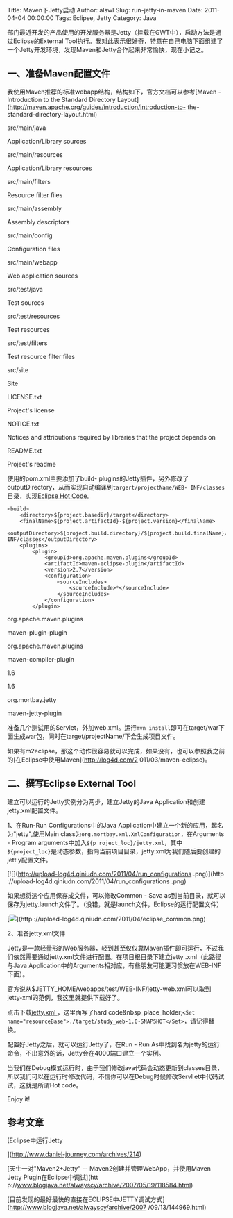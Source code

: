 Title: Maven下Jetty启动
Author: alswl
Slug: run-jetty-in-maven
Date: 2011-04-04 00:00:00
Tags: Eclipse, Jetty
Category: Java

部门最近开发的产品使用的开发服务器是Jetty（挂载在GWT中），启动方法是通过Eclipse的External
Tool执行。我对此表示很好奇，特意在自己电脑下面组建了一个Jetty开发环境，发现Maven和Jetty合作起来非常愉快，现在小记之。

## 一、准备Maven配置文件

我使用Maven推荐的标准webapp结构，结构如下，官方文档可以参考[Maven - Introduction to the Standard
Directory Layout](http://maven.apache.org/guides/introduction/introduction-to-
the-standard-directory-layout.html)

src/main/java

Application/Library sources

src/main/resources

Application/Library resources

src/main/filters

Resource filter files

src/main/assembly

Assembly descriptors

src/main/config

Configuration files

src/main/webapp

Web application sources

src/test/java

Test sources

src/test/resources

Test resources

src/test/filters

Test resource filter files

src/site

Site

LICENSE.txt

Project's license

NOTICE.txt

Notices and attributions required by libraries that the project depends on

README.txt

Project's readme

使用的pom.xml主要添加了build-
plugins的Jetty插件，另外修改了outputDirectory，从而实现自动编译到`targert/projectName/WEB-
INF/classes`目录，实现[Eclipse Hot
Code](http://wiki.eclipse.org/FAQ_What_is_hot_code_replace%3F)。

    
    <build>
        <directory>${project.basedir}/target</directory>
        <finalName>${project.artifactId}-${project.version}</finalName>
        <outputDirectory>${project.build.directory}/${project.build.finalName}/WEB-INF/classes</outputDirectory>
        <plugins>
            <plugin>
                <groupId>org.apache.maven.plugins</groupId>
                <artifactId>maven-eclipse-plugin</artifactId>
                <version>2.7</version>
                <configuration>
                    <sourceIncludes>
                        <sourceInclude>*</sourceInclude>
                    </sourceIncludes>
                </configuration>
            </plugin>

<plugin>

<groupId>org.apache.maven.plugins</groupId>

<artifactId>maven-plugin-plugin</artifactId>

</plugin>

<plugin>

<groupId>org.apache.maven.plugins</groupId>

<artifactId>maven-compiler-plugin</artifactId>

<configuration>

<source>1.6</source>

<target>1.6</target>

</configuration>

</plugin>

<plugin>

<groupId>org.mortbay.jetty</groupId>

<artifactId>maven-jetty-plugin</artifactId>

</plugin>

</plugins>

</build>

准备几个测试用的Servlet，外加web.xml。运行`mvn
install`即可在target/war下面生成war包，同时在target/projectName/下会生成项目文件。

如果有m2eclipse，那这个动作很容易就可以完成，如果没有，也可以参照我之前的[在Eclipse中使用Maven](http://log4d.com/2
011/03/maven-eclipse)。

## 二、撰写Eclipse External Tool

建立可以运行的Jetty实例分为两步，建立Jetty的Java Application和创建jetty.xml配置文件。

1、在Run-Run Configurations中的Java Application中建立一个新的应用，起名为"jetty",使用Main
class为`org.mortbay.xml.XmlConfiguration`，在Arguments - Program arguments中加入`${p
roject_loc}/jetty.xml`，其中`${project_loc}`是动态参数，指向当前项目目录，jetty.xml为我们随后要创建的jett
y配置文件。

[![](http://upload-log4d.qiniudn.com/2011/04/run_configurations .png)](http
://upload-log4d.qiniudn.com/2011/04/run_configurations .png)

如果想将这个应用保存成文件，可以修改Common - Sava
as到当前目录，就可以保存为jetty.launch文件了。（没错，就是launch文件，Eclipse的运行配置文件）

[![](http://upload-log4d.qiniudn.com/2011/04/eclipse_common.png)](http
://upload-log4d.qiniudn.com/2011/04/eclipse_common.png)

2、准备jetty.xml文件

Jetty是一款轻量形的Web服务器，轻到甚至仅仅靠Maven插件即可运行，不过我们依然需要通过jetty.xml文件进行配置。在项目根目录下建立jetty
.xml（此路径与Java Application中的Arguments相对应，有些朋友可能更习惯放在WEB-INF下面）。

官方说从$JETTY_HOME/webapps/test/WEB-INF/jetty-web.xml可以取到jetty-xml的范例，我这里就提供下载好了。

点击下载[jetty.xml ](http://upload-log4d.qiniudn.com/2011/04/jetty.xml)，这里面写了hard
code&nbsp_place_holder;`<Set
name="resourceBase">./target/study_web-1.0-SNAPSHOT</Set>`，请记得替换。

配置好Jetty之后，就可以运行Jetty了，在Run - Run
As中找到名为jetty的运行命令，不出意外的话，Jetty会在4000端口建立一个实例。

当我们在Debug模式运行时，由于我们修改java代码会动态更新到classes目录，所以我们可以在运行时修改代码，不信你可以在Debug时候修改Servl
et中代码试试，这就是所谓Hot code。

Enjoy it!

## 参考文章

[Eclipse中运行Jetty

](http://www.daniel-journey.com/archives/214)

[天生一对"Maven2+Jetty" -- Maven2创建并管理WebApp，并使用Maven Jetty Plugin在Eclipse中调试](htt
p://www.blogjava.net/alwayscy/archive/2007/05/19/118584.html)

[目前发现的最好最快的直接在ECLIPSE中JETTY调试方式](http://www.blogjava.net/alwayscy/archive/2007
/09/13/144969.html)

